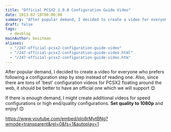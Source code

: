 ```yaml
---
title: "Official PCSX2 1.0.0 Configuration Guide Video"
date: 2013-02-10T00:00:00
summary: "After popular demand, I decided to create a video for everyone who prefers following a configuration step by step instead of reading one"
draft: false
tags:
  - devblog
mainAuthor: bositman
aliases:
  - "/247-official-pcsx2-configuration-guide-video"
  - "/247-official-pcsx2-configuration-guide-video.html"
  - "/247-official-pcsx2-configuration-guide-video.htm"
---
```



After popular demand, I decided to create a video for everyone who
prefers following a configuration step by step instead of reading one.
Also, since there are tons of 'best' configuration videos for PCSX2
floating around the web, it should be better to have an official one
which we will support
😊

If there is enough demand, I might create additional videos for speed
configurations or high end/quality configurations. **Set quality to
1080p** and enjoy!
😊

https://www.youtube.com/embed/plo8rMytBNg?wmode=transparent&rel=0&fs=1&autoplay=1
